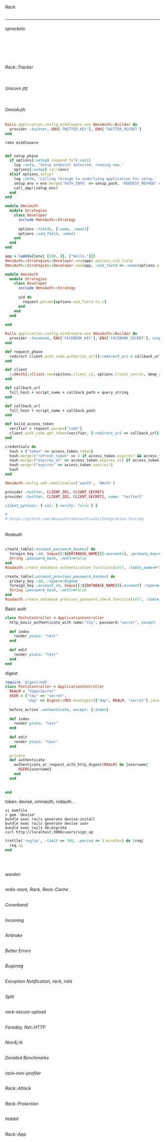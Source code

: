 ###### Rack
---



###### sprockets
```
```

```
```

```
```

```
```

```
```

###### Rack::Tracker
```
```
###### Unicorn jtt[

```
```
###### OmniAuth

```config/initializers/omniauth.rb
Rails.application.config.middleware.use OmniAuth::Builder do
  provider :twitter, ENV['TWITTER_KEY'], ENV['TWITTER_SECRET']
end

```

```.sh
rake middleware

```

```lib/omniauth/strategy.rb

def setup_phase
  if options[:setup].respond_to?(:call)
    log :info, 'Setup endpoint detected, running now.'
    options[:setup].call(env)
  elsif options.setup?
    log :info, 'Calling through to underlying application for setup.'
    setup_env = env.merge('PATH_INFO' => setup_path, 'REQUEST_METHOD' => 'GET')
    call_app!(setup_env)
  end
end

module OmniAuth
  module Strategies
    class Developer
      include OmniAuth::Strategy
      
      options :fields, [:name, :email]
      options :uid_field, :email
    end
  end
end

app = lambda{|env| [200, {}, ["Hello."]]}
OmniAuth::Strategies::Developer.new(app).options.uid_field                             # => :email
OmniAuth::Strategies::Developer.new(app, :uid_field => :name)options.uid_field # => :name


```

```lib/omniauth/callback.rb
module OmniAuth
  module Strategies
    class Developer
      include OmniAuth::Strategy
      
      uid do
        request.params[options.uid_field.to_s]
      end
    end
  end
  
end

```

```config/initializers/omniauth.rb
Rails.application.config.middleware.use OmniAuth::Builder do
  provider :facebook, ENV['FACEBOOK_KEY'], ENV['FACEBOOK_SECRET'], scope: [:email]
end

```

```lib/omniauth/strategies/oauth2.rb
def request_phase
  redirect client.auth_code.authorize_url({:redirect_uri = callback_url}).merge(authorize_params)
end

```

```lib/omniauth/strategies/oauth2.rb
def client
  ::OAuth2::Client.new(opitons.client_id, options.client_secret, deep_symbolize(options.client_options))
end

```

```lib/omniauth/strategy.rb
def callback_url
  full_host + script_name + callback_path + query_string
end
```

```lib/omniauth/strategies/oauth2.rb
def callback_url
  full_host + script_name + callback_path
end

def build_access_token
  verifier = request.params["code"]
  client.auth_code.get_token(verifier, {:redirect_uri => callback_url}.merge(token_params.to_hash(::symbolize_keys => true)), deep_symbolize(options.auth_token_params))
end

credentials do
  hash = {"token" => access_token.token}
  hash.merge!("refresh_token" => ) if access_token.expires? && access_token.refresh_token
  hash.merge!("expires_at" => access_token.expires_at) if access_token.expires?
  hash.merge!("expires" => access_token.expires?)
  hash
end

```

```.rb
OmniAuth.config.add_camelization('oauth', 'OAuth')

provider :twitter, CLIENT_ID1, CLIENT_SECRET1
provider :twitter, CLIENT_ID2, CLIENT_SECRET2, name: 'twitter2'

client_options: { ssl: { verify: false } }

#
# https://github.com/omniauth/omniauth/wiki/Integration-Testing
```

```
```


###### Rodauth


```app/models/db.rb
create_table(:account_password_hashes) do
  foregin_key :id, Seque|[:${DATABASE_NAME}][:accounts], :primary_key=>true, :type=>:Bignum
  String :password_hash, :null=>false
end
Roadauth.create_database_authentication_functions(self, :table_name=>"${DATABASE_NAME}_password.account_password_hashes")

create_table(:account_previous_password_hashes) do
  primary_key :id, :type=>:Bignum
  foreign_key :account_id, Seque|[:${DATABASE_NAME}][:account] :type=>:Bignum
  String :password_hash, :null=>false
end
Roadauth.create_database_previous_password_check_function(self, :table_name=>"${DATABASE_NAME}_password.account_previous_password_hashes")
```

Basic auth
```posts_controller.rb
class PostsController < ApplicationController
  http_basic_authenticate_with name:"tky", password:"secret", except: :index
  
  def index
    render plain: "text"
  end
  
  def edit
    render plain: "text"
  end
end

```

digest
```posts_controller.rb
require 'digest/md5'
class PostsController < ApplicationController
  REALM = "SuperSecret"
  USER = {"tky" => "secret",
          "dap" => Digest::MD5.hexdigest(["dap", REALM, "secret"].join(":"))}
          
  before_action :authenticate, except: [:index]
  
  def index
    render plain: "text"
  end
  
  def edit
    render plain: "text"
  end
  
  private
  def authenticate
    authenticate_or_request_with_http_digest(REALM) do |username|
      USERS[username]
    end
  end
  
  
end

```

token: devise, omniauth, rodauth...
```
vi Gemfile
+ gem 'devise'
bundle exec rails generate devise:install
bundle exec rails generate devise user
bundle exec rails db:migrate
curl http://localhost:3000/users/sign_up
```

```app/rack-attack/controllers/ip.rb
trottle('req/ip', :limit => 300, :period => 5.minutes) do |req|
  req.ip
end

```

```
```

```
```

```
```

###### warden
###### redis-store, Rack, Rack::Cache

###### Coverband

###### Incoming

###### Airbrake

###### Better Errors

###### Bugsnag

###### Exception Notification, rack, rails

###### Split

###### rack-secure-upload

###### Faraday, Net::HTTP

###### Neo4j.rb 

###### Derailed Benchmarks

###### rack-mini-profiler

###### Rack::Attack

###### Rack::Protection

###### Hobbit

###### Rack::App
```
```

```
```

```
```

```
```

```
```

```
```

```
```

```
```

```
```

```
```

```
```

```
```

```
```

```
```

```
```

```
```

```
```

```
```

```
```

```
```

```
```

```
```

```
```

```
```

```
```

```
```

```
```

```
```

```
```

```
```

```
```

```
```

```
```

```
```

```
```

```
```

```
```

```
```

```
```

